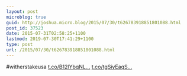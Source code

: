 ```yaml
---
layout: post
microblog: true
guid: http://joshua.micro.blog/2015/07/30/t626783918851801088.html
post_id: 37523
date: 2015-07-31T02:58:25+1100
lastmod: 2019-07-30T17:41:29+1100
type: post
url: /2015/07/30/t626783918851801088.html
---
```

#witherstakeusa [t.co/B12lYbqNL...](http://t.co/B12lYbqNLD) [t.co/tgSiyEaqS...](http://t.co/tgSiyEaqSQ)
